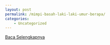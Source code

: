 ```yaml
---
layout: post
permalink: /mimpi-basah-laki-laki-umur-berapa/
categories:
    - Uncategorized
---
```


[Baca Selengkapnya](/01)